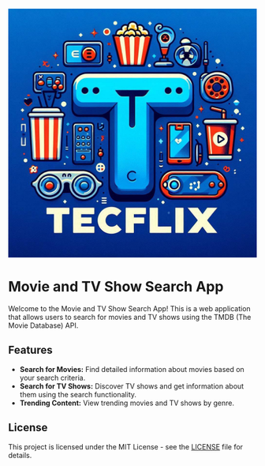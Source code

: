 ![Logo](public/Logo2.jpeg)

# Movie and TV Show Search App

Welcome to the Movie and TV Show Search App! This is a web application that allows users to search for movies and TV shows using the TMDB (The Movie Database) API. 

## Features

- **Search for Movies:** Find detailed information about movies based on your search criteria.
- **Search for TV Shows:** Discover TV shows and get information about them using the search functionality.
- **Trending Content:** View trending movies and TV shows by genre.

## License

This project is licensed under the MIT License - see the [LICENSE](LICENSE) file for details.